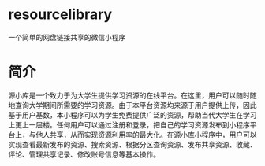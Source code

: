 # resourcelibrary
一个简单的网盘链接共享的微信小程序

# 简介
源小库是一个致力于为大学生提供学习资源的在线平台。在这里，用户可以随时随地查询大学期间所需要的学习资源。由于本平台资源均来源于用户提供上传，因此基于用户基数，本小程序可以为学生免费提供广泛的资源，帮助当代大学生在学习上更上一层楼。任何用户可以通过注册和登录，把自己的学习资源发布到小程序平台上，与他人共享，从而实现资源利用率的最大化。在源小库小程序中，用户可以实现查看最新发布的资源、搜索资源、根据分区查询资源、发布共享资源、收藏、评论、管理共享记录、修改账号信息等基本操作。
